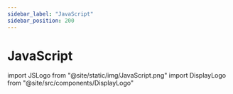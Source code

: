 ```yaml
---
sidebar_label: "JavaScript"
sidebar_position: 200
---
```


# JavaScript

import JSLogo from "@site/static/img/JavaScript.png"
import DisplayLogo from "@site/src/components/DisplayLogo"

<DisplayLogo logo={JSLogo} />